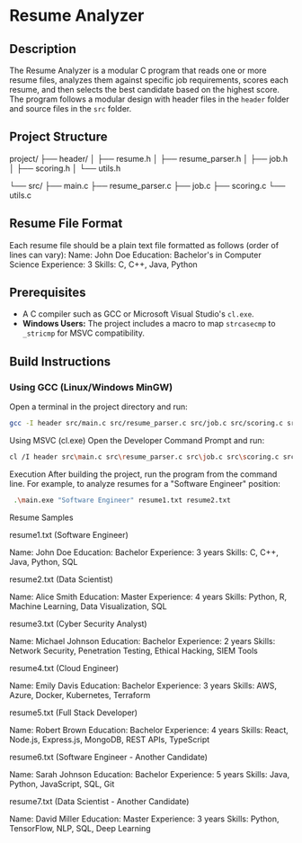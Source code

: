 # Resume Analyzer

## Description

The Resume Analyzer is a modular C program that reads one or more resume files, analyzes them against specific job requirements, scores each resume, and then selects the best candidate based on the highest score. The program follows a modular design with header files in the `header` folder and source files in the `src` folder.

## Project Structure

project/ 
├── header/ │ 
   ├── resume.h │ 
   ├── resume_parser.h │ 
   ├── job.h │ ├── scoring.h │ 
   └── utils.h 
   
└── src/ 
├── main.c 
├── resume_parser.c 
├── job.c 
├── scoring.c 
└── utils.c


## Resume File Format

Each resume file should be a plain text file formatted as follows (order of lines can vary):
Name: John Doe 
Education: Bachelor's in Computer Science 
Experience: 3 
Skills: C, C++, Java, Python


## Prerequisites

- A C compiler such as GCC or Microsoft Visual Studio's `cl.exe`.
- **Windows Users:** The project includes a macro to map `strcasecmp` to `_stricmp` for MSVC compatibility.

## Build Instructions

### Using GCC (Linux/Windows MinGW)

Open a terminal in the project directory and run:

```bash
gcc -I header src/main.c src/resume_parser.c src/job.c src/scoring.c src/utils.c -o resume_analyzer
```
Using MSVC (cl.exe)
Open the Developer Command Prompt and run:

```bash
cl /I header src\main.c src\resume_parser.c src\job.c src\scoring.c src\utils.c 
```
Execution
After building the project, run the program from the command line. For example, to analyze resumes for a "Software Engineer" position:
```bash
 .\main.exe "Software Engineer" resume1.txt resume2.txt
```



Resume Samples

resume1.txt (Software Engineer)

Name: John Doe
Education: Bachelor
Experience: 3 years
Skills: C, C++, Java, Python, SQL

resume2.txt (Data Scientist)

Name: Alice Smith
Education: Master
Experience: 4 years
Skills: Python, R, Machine Learning, Data Visualization, SQL

resume3.txt (Cyber Security Analyst)

Name: Michael Johnson
Education: Bachelor
Experience: 2 years
Skills: Network Security, Penetration Testing, Ethical Hacking, SIEM Tools

resume4.txt (Cloud Engineer)

Name: Emily Davis
Education: Bachelor
Experience: 3 years
Skills: AWS, Azure, Docker, Kubernetes, Terraform

resume5.txt (Full Stack Developer)

Name: Robert Brown
Education: Bachelor
Experience: 4 years
Skills: React, Node.js, Express.js, MongoDB, REST APIs, TypeScript

resume6.txt (Software Engineer - Another Candidate)

Name: Sarah Johnson
Education: Bachelor
Experience: 5 years
Skills: Java, Python, JavaScript, SQL, Git

resume7.txt (Data Scientist - Another Candidate)

Name: David Miller
Education: Master
Experience: 3 years
Skills: Python, TensorFlow, NLP, SQL, Deep Learning

